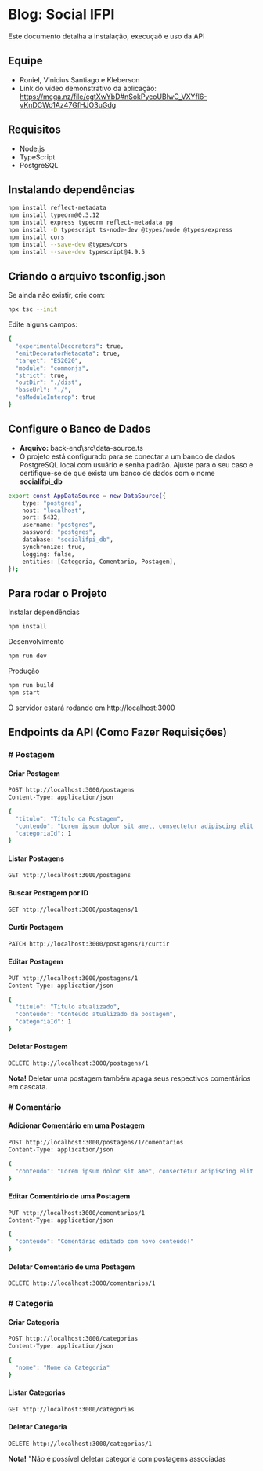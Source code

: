 # Blog: Social IFPI

Este documento detalha a instalação, execuçaõ e uso da API


## Equipe
- Roniel, Vinicius Santiago e Kleberson
- Link do vídeo demonstrativo da aplicação: https://mega.nz/file/cgtXwYbD#nSokPycoUBIwC_VXYfl6-vKnDCWo1Az47GfHJO3uGdg

## Requisitos
- Node.js
- TypeScript
- PostgreSQL

## Instalando dependências
```bash
npm install reflect-metadata
npm install typeorm@0.3.12
npm install express typeorm reflect-metadata pg
npm install -D typescript ts-node-dev @types/node @types/express
npm install cors
npm install --save-dev @types/cors
npm install --save-dev typescript@4.9.5

```
## Criando o arquivo tsconfig.json
Se ainda não existir, crie com:
```bash
npx tsc --init

```
Edite alguns campos:
```bash
{
  "experimentalDecorators": true,
  "emitDecoratorMetadata": true,
  "target": "ES2020",
  "module": "commonjs",
  "strict": true,
  "outDir": "./dist",
  "baseUrl": "./",
  "esModuleInterop": true
}
```
## Configure o Banco de Dados 
- **Arquivo:** back-end\src\data-source.ts
- O projeto está configurado para se conectar a um banco de dados PostgreSQL local com usuário e senha padrão. Ajuste para o seu caso e certifique-se de que exista um banco de dados com o nome **socialifpi_db**
```bash
export const AppDataSource = new DataSource({
    type: "postgres",
    host: "localhost",
    port: 5432,
    username: "postgres",
    password: "postgres",
    database: "socialifpi_db",
    synchronize: true,
    logging: false,
    entities: [Categoria, Comentario, Postagem],
});

```
## Para rodar o Projeto
Instalar dependências
```bash
npm install
```
Desenvolvimento
```bash
npm run dev
```
Produção
```bash
npm run build
npm start
```
O servidor estará rodando em http://localhost:3000


## Endpoints da API (Como Fazer Requisições)

### # Postagem

#### Criar Postagem

```bash
POST http://localhost:3000/postagens
Content-Type: application/json

{
  "titulo": "Título da Postagem",
  "conteudo": "Lorem ipsum dolor sit amet, consectetur adipiscing elit, sed do eiusmod tempor incididunt ut labore et dolore magna aliqua. Ut enim ad minim veniam, quis nostrud exercitation ullamco laboris nisi ut aliquip ex ea commodo consequata",
  "categoriaId": 1
}

```

#### Listar Postagens
```bash
GET http://localhost:3000/postagens
```

#### Buscar Postagem por ID
```bash
GET http://localhost:3000/postagens/1
```

#### Curtir Postagem
```bash
PATCH http://localhost:3000/postagens/1/curtir
```

#### Editar Postagem
```bash
PUT http://localhost:3000/postagens/1
Content-Type: application/json

{
  "titulo": "Título atualizado",
  "conteudo": "Conteúdo atualizado da postagem",
  "categoriaId": 1
}
```

#### Deletar Postagem
```bash
DELETE http://localhost:3000/postagens/1
```
**Nota!** Deletar uma postagem também apaga seus respectivos comentários em cascata.
### # Comentário

#### Adicionar Comentário em uma Postagem
```bash
POST http://localhost:3000/postagens/1/comentarios
Content-Type: application/json

{
  "conteudo": "Lorem ipsum dolor sit amet, consectetur adipiscing elit."
}
```
#### Editar Comentário de uma Postagem
```bash
PUT http://localhost:3000/comentarios/1
Content-Type: application/json

{
  "conteudo": "Comentário editado com novo conteúdo!"
}
```
#### Deletar Comentário de uma Postagem
```bash
DELETE http://localhost:3000/comentarios/1
```

### # Categoria
#### Criar Categoria
```bash
POST http://localhost:3000/categorias
Content-Type: application/json

{
  "nome": "Nome da Categoria"
}
```
#### Listar Categorias
```bash
GET http://localhost:3000/categorias
```
#### Deletar Categoria
```bash
DELETE http://localhost:3000/categorias/1
```
**Nota!** "Não é possível deletar categoria com postagens associadas
